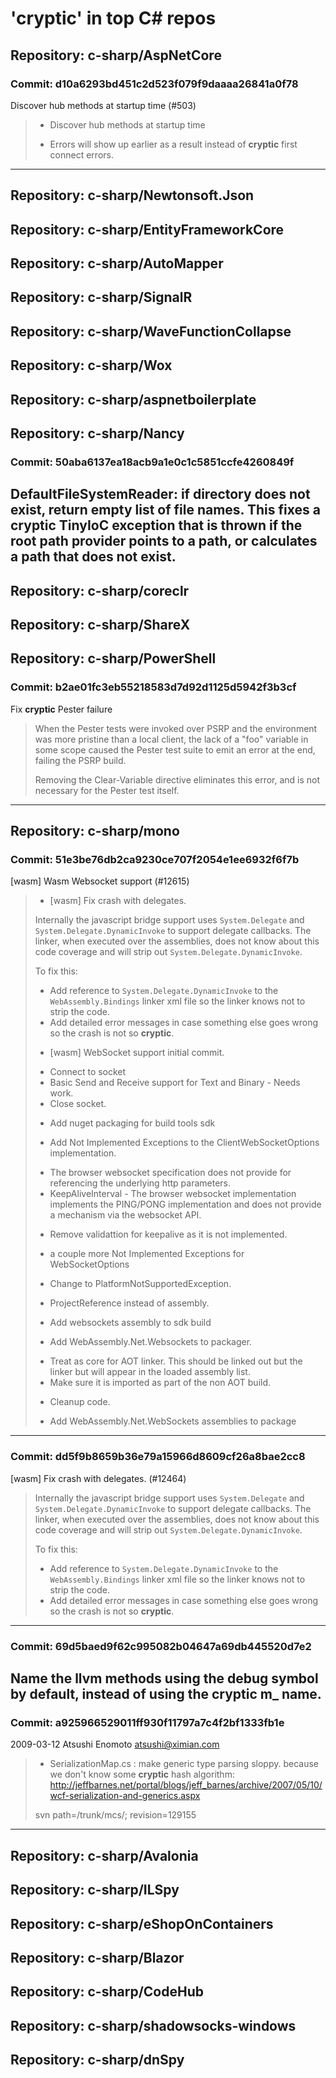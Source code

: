 # 'cryptic' in top C# repos
## Repository: c-sharp/AspNetCore
### Commit: d10a6293bd451c2d523f079f9daaaa26841a0f78
Discover hub methods at startup time (#503)
 > 
 > * Discover hub methods at startup time
 > - Errors will show up earlier as a result instead of **cryptic**
 > first connect errors.
-----------------------------------------------------

## Repository: c-sharp/Newtonsoft.Json
## Repository: c-sharp/EntityFrameworkCore
## Repository: c-sharp/AutoMapper
## Repository: c-sharp/SignalR
## Repository: c-sharp/WaveFunctionCollapse
## Repository: c-sharp/Wox
## Repository: c-sharp/aspnetboilerplate
## Repository: c-sharp/Nancy
### Commit: 50aba6137ea18acb9a1e0c1c5851ccfe4260849f
DefaultFileSystemReader: if directory does not exist, return empty list of file names. This fixes a **cryptic** TinyIoC exception that is thrown if the root path provider points to a path, or calculates a path that does not exist.
-----------------------------------------------------

## Repository: c-sharp/coreclr
## Repository: c-sharp/ShareX
## Repository: c-sharp/PowerShell
### Commit: b2ae01fc3eb55218583d7d92d1125d5942f3b3cf
Fix **cryptic** Pester failure
 > 
 > When the Pester tests were invoked over PSRP and the environment was
 > more pristine than a local client, the lack of a "foo" variable in some
 > scope caused the Pester test suite to emit an error at the end, failing
 > the PSRP build.
 > 
 > Removing the Clear-Variable directive eliminates this error, and is not
 > necessary for the Pester test itself.
-----------------------------------------------------

## Repository: c-sharp/mono
### Commit: 51e3be76db2ca9230ce707f2054e1ee6932f6f7b
[wasm] Wasm Websocket support (#12615)
 > 
 > * [wasm] Fix crash with delegates.
 > 
 > Internally the javascript bridge support uses `System.Delegate` and `System.Delegate.DynamicInvoke` to support delegate callbacks.  The linker, when executed over the assemblies, does not know about this code coverage and will strip out `System.Delegate.DynamicInvoke`.
 > 
 > To fix this:
 > 
 > - Add reference to `System.Delegate.DynamicInvoke` to the `WebAssembly.Bindings` linker xml file so the linker knows not to strip the code.
 > - Add detailed error messages in case something else goes wrong so the crash is not so **cryptic**.
 > 
 > * [wasm] WebSocket support initial commit.
 > 
 > - Connect to socket
 > - Basic Send and Receive support for Text and Binary - Needs work.
 > - Close socket.
 > 
 > * Add nuget packaging for build tools sdk
 > 
 > * Add Not Implemented Exceptions to the ClientWebSocketOptions implementation.
 > 
 > - The browser websocket specification does not provide for referencing the underlying http parameters.
 > - KeepAliveInterval - The browser websocket implementation implements the PING/PONG implementation and does not provide a mechanism via the websocket API.
 > 
 > * Remove validattion for keepalive as it is not implemented.
 > 
 > * a couple more Not Implemented Exceptions for WebSocketOptions
 > 
 > * Change to PlatformNotSupportedException.
 > 
 > * ProjectReference instead of assembly.
 > 
 > * Add websockets assembly to sdk build
 > 
 > * Add WebAssembly.Net.Websockets to packager.
 > 
 > - Treat as core for AOT linker.  This should be linked out but the linker but will appear in the loaded assembly list.
 > - Make sure it is imported as part of the non AOT build.
 > 
 > * Cleanup code.
 > 
 > * Add WebAssembly.Net.WebSockets assemblies to package
-----------------------------------------------------


### Commit: dd5f9b8659b36e79a15966d8609cf26a8bae2cc8
[wasm] Fix crash with delegates. (#12464)
 > 
 > Internally the javascript bridge support uses `System.Delegate` and `System.Delegate.DynamicInvoke` to support delegate callbacks.  The linker, when executed over the assemblies, does not know about this code coverage and will strip out `System.Delegate.DynamicInvoke`.
 > 
 > To fix this:
 > 
 > - Add reference to `System.Delegate.DynamicInvoke` to the `WebAssembly.Bindings` linker xml file so the linker knows not to strip the code.
 > - Add detailed error messages in case something else goes wrong so the crash is not so **cryptic**.
-----------------------------------------------------


### Commit: 69d5baed9f62c995082b04647a69db445520d7e2
Name the llvm methods using the debug symbol by default, instead of using the **cryptic** m_<token> name.
-----------------------------------------------------


### Commit: a925966529011ff930f11797a7c4f2bf1333fb1e
2009-03-12  Atsushi Enomoto  <atsushi@ximian.com>
 > 
 >  * SerializationMap.cs : make generic type parsing sloppy.
 >  because we don't know some **cryptic** hash algorithm:
 >  http://jeffbarnes.net/portal/blogs/jeff_barnes/archive/2007/05/10/wcf-serialization-and-generics.aspx
 > 
 > 
 > svn path=/trunk/mcs/; revision=129155
-----------------------------------------------------

## Repository: c-sharp/Avalonia
## Repository: c-sharp/ILSpy
## Repository: c-sharp/eShopOnContainers
## Repository: c-sharp/Blazor
## Repository: c-sharp/CodeHub
## Repository: c-sharp/shadowsocks-windows
## Repository: c-sharp/dnSpy
